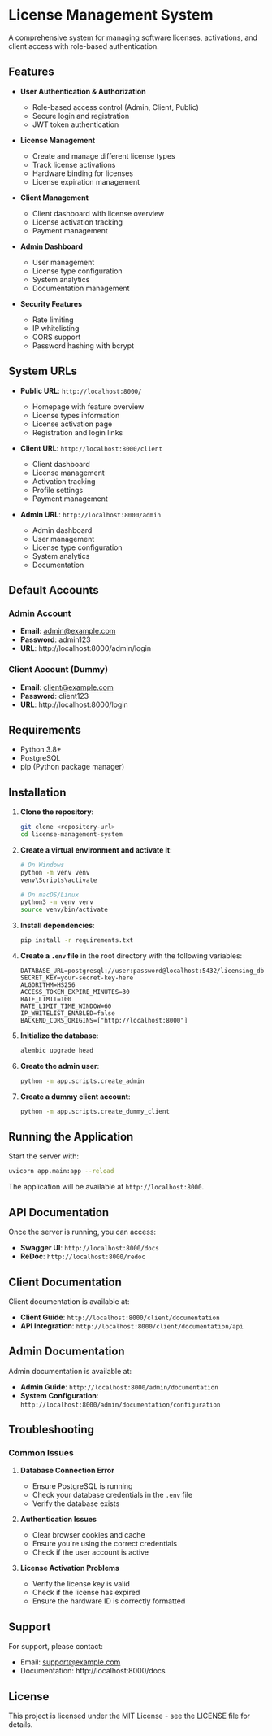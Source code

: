 # License Management System

A comprehensive system for managing software licenses, activations, and client access with role-based authentication.

## Features

- **User Authentication & Authorization**
  - Role-based access control (Admin, Client, Public)
  - Secure login and registration
  - JWT token authentication

- **License Management**
  - Create and manage different license types
  - Track license activations
  - Hardware binding for licenses
  - License expiration management

- **Client Management**
  - Client dashboard with license overview
  - License activation tracking
  - Payment management

- **Admin Dashboard**
  - User management
  - License type configuration
  - System analytics
  - Documentation management

- **Security Features**
  - Rate limiting
  - IP whitelisting
  - CORS support
  - Password hashing with bcrypt

## System URLs

- **Public URL**: `http://localhost:8000/`
  - Homepage with feature overview
  - License types information
  - License activation page
  - Registration and login links

- **Client URL**: `http://localhost:8000/client`
  - Client dashboard
  - License management
  - Activation tracking
  - Profile settings
  - Payment management

- **Admin URL**: `http://localhost:8000/admin`
  - Admin dashboard
  - User management
  - License type configuration
  - System analytics
  - Documentation

## Default Accounts

### Admin Account
- **Email**: admin@example.com
- **Password**: admin123
- **URL**: http://localhost:8000/admin/login

### Client Account (Dummy)
- **Email**: client@example.com
- **Password**: client123
- **URL**: http://localhost:8000/login

## Requirements

- Python 3.8+
- PostgreSQL
- pip (Python package manager)

## Installation

1. **Clone the repository**:
   ```bash
   git clone <repository-url>
   cd license-management-system
   ```

2. **Create a virtual environment and activate it**:
   ```bash
   # On Windows
   python -m venv venv
   venv\Scripts\activate

   # On macOS/Linux
   python3 -m venv venv
   source venv/bin/activate
   ```

3. **Install dependencies**:
   ```bash
   pip install -r requirements.txt
   ```

4. **Create a `.env` file** in the root directory with the following variables:
   ```
   DATABASE_URL=postgresql://user:password@localhost:5432/licensing_db
   SECRET_KEY=your-secret-key-here
   ALGORITHM=HS256
   ACCESS_TOKEN_EXPIRE_MINUTES=30
   RATE_LIMIT=100
   RATE_LIMIT_TIME_WINDOW=60
   IP_WHITELIST_ENABLED=false
   BACKEND_CORS_ORIGINS=["http://localhost:8000"]
   ```

5. **Initialize the database**:
   ```bash
   alembic upgrade head
   ```

6. **Create the admin user**:
   ```bash
   python -m app.scripts.create_admin
   ```

7. **Create a dummy client account**:
   ```bash
   python -m app.scripts.create_dummy_client
   ```

## Running the Application

Start the server with:
```bash
uvicorn app.main:app --reload
```

The application will be available at `http://localhost:8000`.

## API Documentation

Once the server is running, you can access:
- **Swagger UI**: `http://localhost:8000/docs`
- **ReDoc**: `http://localhost:8000/redoc`

## Client Documentation

Client documentation is available at:
- **Client Guide**: `http://localhost:8000/client/documentation`
- **API Integration**: `http://localhost:8000/client/documentation/api`

## Admin Documentation

Admin documentation is available at:
- **Admin Guide**: `http://localhost:8000/admin/documentation`
- **System Configuration**: `http://localhost:8000/admin/documentation/configuration`

## Troubleshooting

### Common Issues

1. **Database Connection Error**
   - Ensure PostgreSQL is running
   - Check your database credentials in the `.env` file
   - Verify the database exists

2. **Authentication Issues**
   - Clear browser cookies and cache
   - Ensure you're using the correct credentials
   - Check if the user account is active

3. **License Activation Problems**
   - Verify the license key is valid
   - Check if the license has expired
   - Ensure the hardware ID is correctly formatted

## Support

For support, please contact:
- Email: support@example.com
- Documentation: http://localhost:8000/docs

## License

This project is licensed under the MIT License - see the LICENSE file for details. 